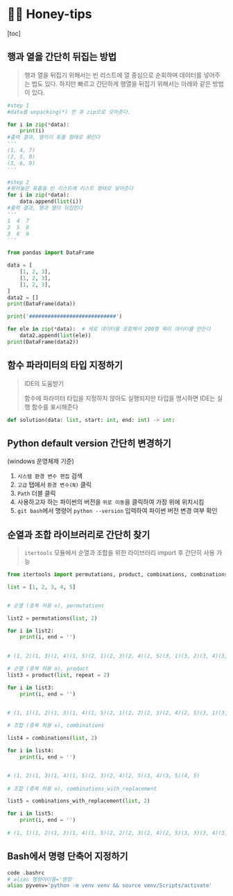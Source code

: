 # 🧡🍯 Honey-tips 

[toc]

## 행과 열을 간단히 뒤집는 방법

> 행과 열을 뒤집기 위해서는 빈 리스트에 열 중심으로 순회하며 데이터를 넣어주는 법도 있다. 하지만 빠르고 간단하게 행열을 뒤집기 위해서는 아래와 같은 방법이 있다.

```python
#step 1
#data를 unpacking(*) 한 후 zip으로 모아준다.

for i in zip(*data):
    print(i)
#출력 결과, 열끼리 튜플 형태로 묶인다
'''
(1, 4, 7)
(2, 5, 8)
(3, 6, 9)
'''

#step 2
#묶어놓은 튜플을 빈 리스트에 리스트 형태로 넣어준다
for i in zip(*data):
    data.append(list(i))
#출력 결과, 행과 열이 뒤집힌다
'''
1  4  7
2  5  8
3  6  9
'''
```



```python
from pandas import DataFrame

data = [
    [1, 2, 3],
    [1, 2, 3],
    [1, 2, 3],
]
data2 = []
print(DataFrame(data))

print('############################')

for ele in zip(*data):  # 세로 데이터를 포함해서 200행 짜리 데이터를 만든다
    data2.append(list(ele))
print(DataFrame(data2))
```



## 함수 파라미터의 타입 지정하기 

> IDE의 도움받기
>
> 함수에 파라미터 타입을 지정하지 않아도 실행되지만 타입을 명시하면 IDE는 실행 함수를 표시해준다 

```python
def solution(data: list, start: int, end: int) -> int:
```



## Python default version 간단히 변경하기 

(windows 운영체제 기준)

1. `시스템 환경 변수 편집` 검색
2. `고급` 탭에서 `환경 변수(N)` 클릭
3. `Path` 더블 클릭 
4. 사용하고자 하는 파이썬의 버전을 `위로 이동`을 클릭하여 가장 위에 위치시킴
5. `git bash`에서 명령어 `python --version` 입력하여 파이썬 버전 변경 여부 확인 



## 순열과 조합 라이브러리로 간단히 찾기

> `itertools` 모듈에서 순열과 조합을 위한 라이브러리 import 후 간단히 사용 가능

```python
from itertools import permutations, product, combinations, combinations_with_replacement

list = [1, 2, 3, 4, 5]


# 순열 (중복 허용 x), permutations

list2 = permutations(list, 2)

for i in list2:
    print(i, end = '')

 
# (1, 2)(1, 3)(1, 4)(1, 5)(2, 1)(2, 3)(2, 4)(2, 5)(3, 1)(3, 2)(3, 4)(3, 5)(4, 1)(4, 2)(4, 3)(4, 5)(5, 1)(5, 2)(5, 3)(5, 4)

# 순열 (중복 허용 o), product
list3 = product(list, repeat = 2)

for i in list3:
    print(i, end = '')

    
# (1, 1)(1, 2)(1, 3)(1, 4)(1, 5)(2, 1)(2, 2)(2, 3)(2, 4)(2, 5)(3, 1)(3, 2)(3, 3)(3, 4)(3, 5)(4, 1)(4, 2)(4, 3)(4, 4)(4, 5)(5, 1)(5, 2)(5, 3)(5, 4)(5, 5)

# 조합 (중복 허용 x), combinations

list4 = combinations(list, 2)

for i in list4:
    print(i, end = '')


# (1, 2)(1, 3)(1, 4)(1, 5)(2, 3)(2, 4)(2, 5)(3, 4)(3, 5)(4, 5)
    
# 조합 (중복 허용 o), combinations_with_replacement

list5 = combinations_with_replacement(list, 2)

for i in list5:
    print(i, end = '')
    
# (1, 1)(1, 2)(1, 3)(1, 4)(1, 5)(2, 2)(2, 3)(2, 4)(2, 5)(3, 3)(3, 4)(3, 5)(4, 4)(4, 5)(5, 5)
```



## Bash에서 명령 단축어 지정하기

```bash
code .bashrc
# alias 명령어이름='명령'
alias pyvenv='python -m venv venv && source venv/Scripts/activate'
```


